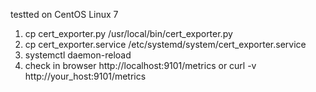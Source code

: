 testted on CentOS Linux 7

1. cp cert_exporter.py /usr/local/bin/cert_exporter.py
2. cp cert_exporter.service /etc/systemd/system/cert_exporter.service
3. systemctl daemon-reload
4. check in browser http://localhost:9101/metrics or curl -v http://your_host:9101/metrics
